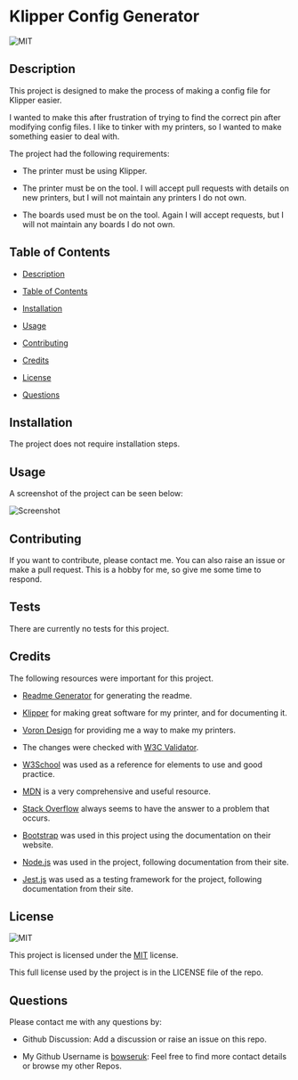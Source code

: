 # Klipper Config Generator

![MIT](https://img.shields.io/badge/License-MIT-brightgreen.svg)

## Description

This project is designed to make the process of making a config file for Klipper easier.

I wanted to make this after frustration of trying to find the correct pin after modifying config files. I like to tinker with my printers, so I wanted to make something easier to deal with.

The project had the following requirements:

- The printer must be using Klipper.

- The printer must be on the tool. I will accept pull requests with details on new printers, but I will not maintain any printers I do not own.

- The boards used must be on the tool. Again I will accept requests, but I will not maintain any boards I do not own.

## Table of Contents

- [Description](#description)

- [Table of Contents](#table-of-contents)

- [Installation](#installation)

- [Usage](#usage)

- [Contributing](#contributing)

- [Credits](#credits)

- [License](#license)

- [Questions](#questions)

## Installation

The project does not require installation steps.

## Usage

A screenshot of the project can be seen below:

![Screenshot](InsertURLHere)



## Contributing

If you want to contribute, please contact me. You can also raise an issue or make a pull request. This is a hobby for me, so give me some time to respond.

## Tests

There are currently no tests for this project.

## Credits

The following resources were important for this project.

- [Readme Generator](https://github.com/bowseruk/readme-generator-nodejs) for generating the readme.

- [Klipper](https://www.klipper3d.org/) for making great software for my printer, and for documenting it.

- [Voron Design](https://vorondesign.com/) for providing me a way to make my printers.

- The changes were checked with [W3C Validator](https://validator.w3.org/).

- [W3School](https://www.w3schools.com/) was used as a reference for elements to use and good practice.

- [MDN](https://developer.mozilla.org/en-US/) is a very comprehensive and useful resource.

- [Stack Overflow](https://stackoverflow.com/) always seems to have the answer to a problem that occurs.

- [Bootstrap](https://getbootstrap.com/) was used in this project using the documentation on their website.

- [Node.js](https://nodejs.org/) was used in the project, following documentation from their site.

- [Jest.js](https://jestjs.io/) was used as a testing framework for the project, following documentation from their site.

## License

![MIT](https://img.shields.io/badge/License-MIT-brightgreen.svg)

This project is licensed under the [MIT](https://opensource.org/licenses/MIT) license.

This full license used by the project is in the LICENSE file of the repo.

## Questions

Please contact me with any questions by:

- Github Discussion: Add a discussion or raise an issue on this repo.

- My Github Username is [bowseruk](https://github.com/bowseruk): Feel free to find more contact details or browse my other Repos.